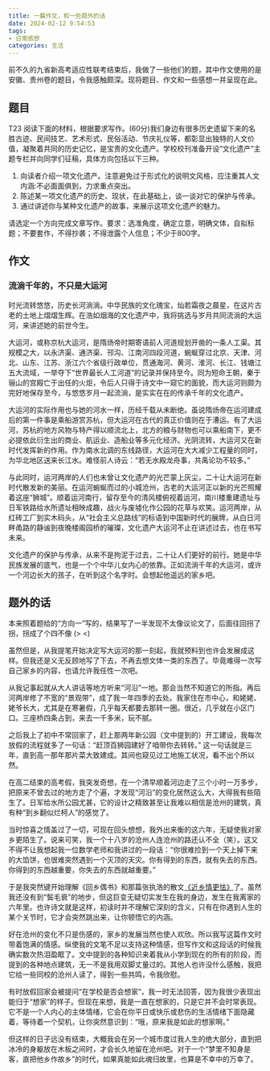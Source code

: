 ```yaml
---
title: 一篇作文，和一些题外的话
date: 2024-02-12 9:54:53
tags: 
- 日常感想
categories: 生活
---
```


前不久的九省新高考适应性联考结束后，我做了一些他们的题，其中作文使用的是安徽、贵州卷的题目，令我感触颇深。现将题目、作文和一些感想一并呈现在此。

## 题目

T23 阅读下面的材料，根据要求写作。(60分)我们身边有很多历史遗留下来的名胜古迹、民间技艺、艺术形式、民俗活动、节庆礼仪等，都彰显出独特的人文价值，凝聚着共同的历史记忆，是宝贵的文化遗产。学校校刊准备开设“文化遗产”主题专栏并向同学们征稿，具体方向包括以下三种。

1. 向读者介绍一项文化遗产。注意避免过于形式化的说明文风格，应注重其人文内涵:不必面面俱到，力求重点突出。  
2. 陈述某一项文化遗产的历史、现状，在此基础上，谈一谈对它的保护与传承。  
3. 通过讲述你与某种文化遗产的故事，来展示这项文化遗产的魅力。

请选定一个方向完成文章写作。要求：选准角度，确定立意，明确文体，自拟标题；不要套作，不得抄袭；不得泄露个人信息；不少于800字。

## 作文

### 流淌千年的，不只是大运河
时光流转悠悠，历史长河淌淌。中华民族的文化瑰宝，灿若霜夜之晨星，在这片古老的土地上熠熠生辉。在浩如烟海的文化遗产中，我将挑选与岁月共同流淌的大运河，来讲述她的前世今生。

大运河，或称京杭大运河，是隋炀帝时期寄语前人河道规划开凿的一条人工渠。其规模之大，以永济渠、通济渠、邗沟、江南河四段河道，蜿蜒穿过北京、天津、河北、山东、江苏、浙江六个省级行政单位，贯通海河、黄河、淮河、长江、钱塘江五大流域，一举夺下“世界最长人工河道”的记录并保持至今。同为短命王朝，秦于骊山的宫殿亡于出任的火炬，令后人只得于诗文中一窥它的面貌，而大运河则颇为完好地保存至今，与悠悠岁月一起流淌，是实实在在的传承千年的文化遗产。

大运河的实际作用也与她的河水一样，历经千载从未断绝。虽说隋炀帝在运河建成后的第一件事是乘船游赏苏杭，但大运河在古代的真正价值则在于漕运。有了大运河，苏杭的地方风物与特产得以顺流北上，北方的粮与财物也可以乘船南下，更不必提依此衍生出的商业、航运业、造船业等多元化经济。光阴流转，大运河又在新时代发挥新的作用。作为南水北调的东线路径，大运河在大大减少工程量的同时，为华北地区送来长江水。难怪前人诗云：“若无水殿龙舟事，共禹论功不较多。”

与此同时，运河两岸的人们也未曾让文化遗产的光芒蒙上灰尘，二十让大运河在新时代散发新的美丽。在运河蜿蜒而过的小城沧州，古老的大运河正以新的光芒照耀着这座“狮城”。顺着运河南行，留存至今的清风楼俯视着运河，南川楼重建遗址与日军铁路给水所遗址相映成趣，战火与废墟化作公园的花草与欢笑。运河两岸，从红砖工厂到实木码头，从“社会主义总路线”的标语到中国新时代的展牌，从白日河畔甬路的静谧到夜晚楼阁园桥的璀璨，文化遗产大运河不止在讲述过去，也在书写未来。

文化遗产的保护与传承，从来不是拘泥于过去，二十让人们更好的前行。她是中华民族发展的底气，也是一个个中华儿女内心的依靠。正如流淌千年的大运河，或许一个河边长大的孩子，在听到这个名字时。会想起他遥远的家乡吧。

## 题外的话

本来照着题给的“方向一”写的，结果写了一半发现不太像议论文了，后面往回拐了拐，拐成了个四不像 (> <)

虽然但是，从我提笔开始决定写大运河的那一刻起，我就预料到也许会发展成这样。但我还是义无反顾地写了下去，不再去想文体一类的东西了。毕竟难得一次写自己家乡的内容，也请允许我任性一次吧。

从我记事起就从大人讲话等地方听来“河沿”一地。那会当然不知道它的所指。再后河两岸修了不宽的“景观带”，成了我一年四季的去处。我家住在市中心，和姥姥、姥爷长大，尤其是在寒暑假，几乎每天都要去那转一圈。很近，几乎就在小区门口。三座桥四条占到，来去一千多米，玩不腻。

之后我上了初中不常回家了，赶上那两年新公园（文中提到的）开工建设，我每次放假的流程就多了一句话：“赶顶百狮园建好了咱带你去转转。” 这一句话就是三年，直到高一那年那片菜大致建成。其间也窥见过工地施工状况，看不出个所以然。

在高二结束的高考假，我突发奇想，在一个清早顺着河边走了三个小时一万多步，把原来不曾去过的地方走了个遍，才发现“河沿”的变化居然这么大，大得我有些陌生了。日军给水所公园尤甚，它的设计之精致甚至让我难以相信是沧州的建筑，真有种“到乡翻似烂柯人”的感觉了。

当时惊喜之情盖过了一切，可现在回头想想，我外出来衡的这六年，无疑使我对家乡更陌生了。说来可笑，我一个十八岁的沧州人连沧州的路还认不全（笑）。这又不得不让我想起我一位数学老师和我讲过的一段话：“你很难捡到一个天上掉下来的大馅饼，也很难突然遇到一个灭顶的天灾。你有得到的东西，就有失去的东西。你得到的东西越重要，你失去的东西就越重要。”

于是我突然键开始理解《回乡偶书》和那篇张执浩的散文[《近乡情更怯》](http://www.360doc.com/content/23/0520/13/14020892_1081430741.shtml)了。虽然我还没有到“鬓毛衰”的地步，但这巨变无疑切实发生在我的身边，发生在我离家的六年里。也许诗文就是这样，初读时并不理解它深刻的含义，只有在你遇到人生的某个关节时，它才会突然跳出来，让你顿悟它的内涵。

好在沧州的变化不只是伤感的，家乡的发展当然也使人欢欣。所以我写这篇作文时带着饱满的情感。纵使我的文笔不足以支持这种情感，但写作文和这段话的时候我确实数次热泪盈眶了。文中提到的各种知识来着我从小学到现在的所有的阶段，而提到的各种地点建筑，无一不是我用双脚丈量过的。其他人也许没什么感触，我把它给一些同校的沧州人读了，得到一些共鸣，令我欣慰。

有时放假回家会被提问“在学校是否会想家”，我一时无法回答，因为我很少表现出能归于“想家”的样子。但现在来想，我是一直在想家的，只是它并不会时常表现。它不是一个人内心的主体情绪，它会在你平日或快乐或悲伤的生活情绪下面隐藏着，等待着一个契机，让你突然意识到：“哦，原来我是如此的想家啊。”

但这样的日子远没有结束，大概我会在另一个城市度过我人生的绝大部分，直到把冰冷的身躯放在木板之间时，才会长久地留在沧州吧。对于一个“梦里不知身是客，直把他乡作故乡”的时代，如果真能如此魂归故里，也算是不幸中的万幸了。
